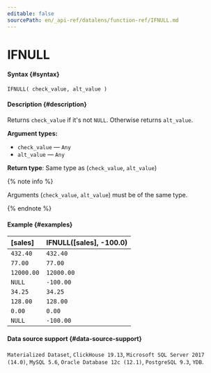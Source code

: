 ```yaml
---
editable: false
sourcePath: en/_api-ref/datalens/function-ref/IFNULL.md
---
```


# IFNULL



#### Syntax {#syntax}


```
IFNULL( check_value, alt_value )
```

#### Description {#description}
Returns `check_value` if it's not `NULL`. Otherwise returns `alt_value`.

**Argument types:**
- `check_value` — `Any`
- `alt_value` — `Any`


**Return type**: Same type as (`check_value`, `alt_value`)

{% note info %}

Arguments (`check_value`, `alt_value`) must be of the same type.

{% endnote %}


#### Example {#examples}



| **[sales]**   | **IFNULL([sales], -100.0)**   |
|:--------------|:------------------------------|
| `432.40`      | `432.40`                      |
| `77.00`       | `77.00`                       |
| `12000.00`    | `12000.00`                    |
| `NULL`        | `-100.00`                     |
| `34.25`       | `34.25`                       |
| `128.00`      | `128.00`                      |
| `0.00`        | `0.00`                        |
| `NULL`        | `-100.00`                     |




#### Data source support {#data-source-support}

`Materialized Dataset`, `ClickHouse 19.13`, `Microsoft SQL Server 2017 (14.0)`, `MySQL 5.6`, `Oracle Database 12c (12.1)`, `PostgreSQL 9.3`, `YDB`.
